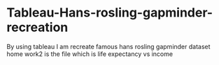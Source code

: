 # Tableau-Hans-rosling-gapminder-recreation
By using tableau I am recreate famous hans rosling gapminder dataset
home work2 is the file which is life expectancy vs income  
